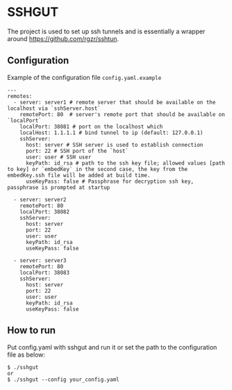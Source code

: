 # SSHGUT

The project is used to set up ssh tunnels and is essentially a wrapper around https://github.com/rgzr/sshtun.


## Configuration
Example of the configuration file `config.yaml.example`

```
---
remotes:
  - server: server1 # remote server that should be available on the localhost via `sshServer.host`
    remotePort: 80  # server's remote port that should be available on `localPort`
    localPort: 38081 # port on the localhost which
    localHost: 1.1.1.1 # bind tunnel to ip (default: 127.0.0.1) 
    sshServer:
      host: server # SSH server is used to establish connection
      port: 22 # SSH port of the `host`
      user: user # SSH user
      keyPath: id_rsa # path to the ssh key file; allowed values [path to key] or `embedKey` in the second case, the key from the embedKey.ssh file will be added at build time.
      useKeyPass: false # Passphrase for decryption ssh key, passphrase is prompted at startup

  - server: server2
    remotePort: 80
    localPort: 38082
    sshServer:
      host: server
      port: 22
      user: user
      keyPath: id_rsa 
      useKeyPass: false

  - server: server3
    remotePort: 80
    localPort: 38083
    sshServer:
      host: server
      port: 22 
      user: user
      keyPath: id_rsa
      useKeyPass: false 
```

## How to run

Put config.yaml with sshgut and run it or set the path to the configuration file as below:
```
$ ./sshgut 
or
$ ./sshgut --config your_config.yaml
```